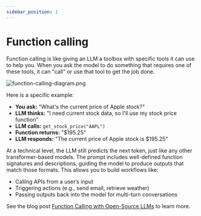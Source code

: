 ```yaml
---
sidebar_position: 1
---
```


# Function calling

Function calling is like giving an LLM a toolbox with specific tools it can use to help you. When you ask the model to do something that requires one of these tools, it can "call" or use that tool to get the job done.

![function-calling-diagram.png](/img/docs/function-calling-diagram.png)

Here is a specific example:

- **You ask:** "What's the current price of Apple stock?"
- **LLM thinks:** "I need current stock data, so I'll use my stock price function"
- **LLM calls:** `get_stock_price("AAPL")`
- **Function returns:** "$195.25"
- **LLM responds:** "The current price of Apple stock is $195.25"

At a technical level, the LLM still predicts the next token, just like any other transformer-based models. The prompt includes well-defined function signatures and descriptions, guiding the model to produce outputs that match those formats. This allows you to build workflows like:

- Calling APIs from a user’s input
- Triggering actions (e.g., send email, retrieve weather)
- Passing outputs back into the model for multi-turn conversations

See the blog post [Function Calling with Open-Source LLMs](https://bentoml.com/blog/function-calling-with-open-source-llms) to learn more.